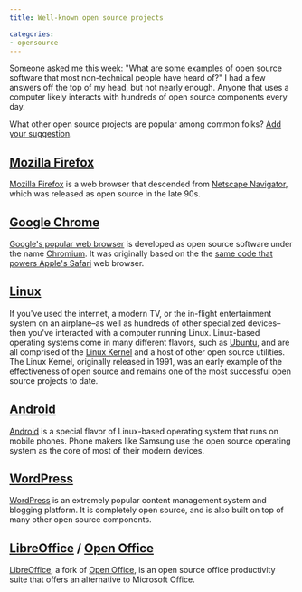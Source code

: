 ```yaml
---
title: Well-known open source projects

categories:
- opensource
---
```


Someone asked me this week: "What are some examples of open source software that most non-technical people have heard of?" I had a few answers off the top of my head, but not nearly enough. Anyone that uses a computer likely interacts with hundreds of open source components every day.

What other open source projects are popular among common folks? [Add your suggestion][pr].

## [Mozilla Firefox](http://en.wikipedia.org/wiki/Firefox)

[Mozilla Firefox](https://www.mozilla.org/en-US/firefox/new/) is a web browser that descended from [Netscape Navigator](http://en.wikipedia.org/wiki/Netscape_Navigator), which was released as open source in the late 90s.

## [Google Chrome](http://en.wikipedia.org/wiki/Google_Chrome)

[Google's popular web browser](http://www.google.com/chrome/) is developed as open source software under the name [Chromium](http://www.chromium.org/). It was  originally based on the the [same code that powers Apple's Safari](https://www.webkit.org/) web browser.

## [Linux](https://www.kernel.org/)

If you've used the internet, a modern TV, or the in-flight entertainment system on an airplane–as well as hundreds of other specialized devices–then you've interacted with a computer running Linux. Linux-based operating systems come in many different flavors, such as [Ubuntu](http://www.ubuntu.com/), and are all comprised of the [Linux Kernel](https://www.kernel.org/) and a host of other open source utilities. The Linux Kernel, originally released in 1991, was an early example of the effectiveness of open source and remains one of the most successful open source projects to date.

## [Android](http://en.wikipedia.org/wiki/Android_(operating_system))

[Android](https://www.android.com/intl/en_us/) is a special flavor of Linux-based operating system that runs on mobile phones. Phone makers like Samsung use the open source operating system as the core of most of their modern devices.

## [WordPress](http://en.wikipedia.org/wiki/WordPress)

[WordPress](https://wordpress.org/) is an extremely popular content management system and blogging platform. It is completely open source, and is also built on top of many other open source components.

## [LibreOffice](http://en.wikipedia.org/wiki/LibreOffice) / [Open Office](http://en.wikipedia.org/wiki/Apache_OpenOffice)

[LibreOffice](https://www.libreoffice.org/), a fork of [Open Office](https://www.libreoffice.org/), is an open source office productivity suite that offers an alternative to Microsoft Office.

[pr]: https://github.com/bkeepers/bkeepers.github.io/pull/8
